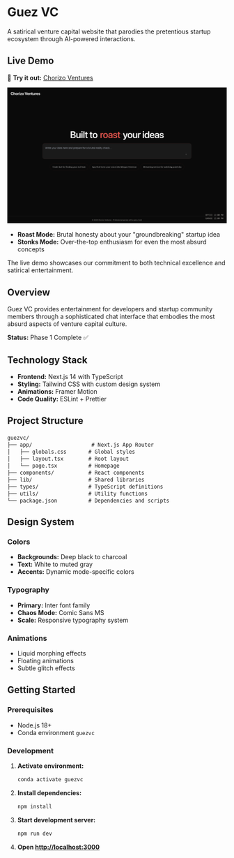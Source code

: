 # Guez VC

A satirical venture capital website that parodies the pretentious startup ecosystem through AI-powered interactions.

## Live Demo

🚀 **Try it out:** [Chorizo Ventures](https://chorizoventures.vercel.app/)

![Guez VC Homepage](ressources/home.png)

- **Roast Mode:** Brutal honesty about your "groundbreaking" startup idea
- **Stonks Mode:** Over-the-top enthusiasm for even the most absurd concepts

The live demo showcases our commitment to both technical excellence and satirical entertainment.


## Overview

Guez VC provides entertainment for developers and startup community members through a sophisticated chat interface that embodies the most absurd aspects of venture capital culture.

**Status:** Phase 1 Complete ✅

## Technology Stack

- **Frontend:** Next.js 14 with TypeScript
- **Styling:** Tailwind CSS with custom design system
- **Animations:** Framer Motion
- **Code Quality:** ESLint + Prettier

## Project Structure

```
guezvc/
├── app/                   # Next.js App Router
│   ├── globals.css       # Global styles
│   ├── layout.tsx        # Root layout
│   └── page.tsx          # Homepage
├── components/           # React components
├── lib/                  # Shared libraries
├── types/                # TypeScript definitions
├── utils/                # Utility functions
└── package.json          # Dependencies and scripts
```

## Design System

### Colors
- **Backgrounds:** Deep black to charcoal
- **Text:** White to muted gray
- **Accents:** Dynamic mode-specific colors

### Typography
- **Primary:** Inter font family
- **Chaos Mode:** Comic Sans MS
- **Scale:** Responsive typography system

### Animations
- Liquid morphing effects
- Floating animations
- Subtle glitch effects

## Getting Started

### Prerequisites
- Node.js 18+
- Conda environment `guezvc`

### Development

1. **Activate environment:**
   ```bash
   conda activate guezvc
   ```

2. **Install dependencies:**
   ```bash
   npm install
   ```

3. **Start development server:**
   ```bash
   npm run dev
   ```

4. **Open [http://localhost:3000](http://localhost:3000)**
